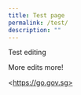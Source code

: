 ```yaml
---
title: Test page
permalink: /test/
description: ""
---
```

Test editing

More edits more!

&lt;https://go.gov.sg>